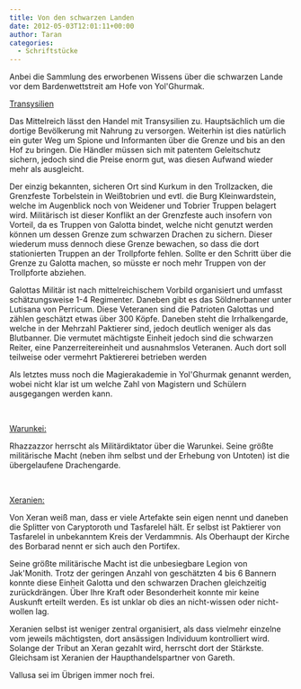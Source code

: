 ```yaml
---
title: Von den schwarzen Landen
date: 2012-05-03T12:01:11+00:00
author: Taran
categories:
  - Schriftstücke
---
```


Anbei die Sammlung des erworbenen Wissens über die schwarzen Lande vor dem Bardenwettstreit am Hofe von Yol'Ghurmak.<!--more-->

<span style="text-decoration: underline;">Transysilien</span>

Das Mittelreich lässt den Handel mit Transysilien zu. Hauptsächlich um die dortige Bevölkerung mit Nahrung zu versorgen. Weiterhin ist dies natürlich ein guter Weg um Spione und Informanten über die Grenze und bis an den Hof zu bringen. Die Händler müssen sich mit patentem Geleitschutz sichern, jedoch sind die Preise enorm gut, was diesen Aufwand wieder mehr als ausgleicht.

Der einzig bekannten, sicheren Ort sind Kurkum in den Trollzacken, die Grenzfeste Torbelstein in Weißtobrien und evtl. die Burg Kleinwardstein, welche im Augenblick noch von Weidener und Tobrier Truppen belagert wird. Militärisch ist dieser Konflikt an der Grenzfeste auch insofern von Vorteil, da es Truppen von Galotta bindet, welche nicht genutzt werden können um dessen Grenze zum schwarzen Drachen zu sichern. Dieser wiederum muss dennoch diese Grenze bewachen, so dass die dort stationierten Truppen an der Trollpforte fehlen. Sollte er den Schritt über die Grenze zu Galotta machen, so müsste er noch mehr Truppen von der Trollpforte abziehen.

Galottas Militär ist nach mittelreichischem Vorbild organisiert und umfasst schätzungsweise 1-4 Regimenter. Daneben gibt es das Söldnerbanner unter Lutisana von Perricum. Diese Veteranen sind die Patrioten Galottas und zählen geschätzt etwas über 300 Köpfe. Daneben steht die Irrhalkengarde, welche in der Mehrzahl Paktierer sind, jedoch deutlich weniger als das Blutbanner. Die vermutet mächtigste Einheit jedoch sind die schwarzen Reiter, eine Panzerreitereinheit und ausnahmslos Veteranen. Auch dort soll teilweise oder vermehrt Paktiererei betrieben werden

Als letztes muss noch die Magierakademie in Yol'Ghurmak genannt werden, wobei nicht klar ist um welche Zahl von Magistern und Schülern ausgegangen werden kann.

&nbsp;

<span style="text-decoration: underline;">Warunkei:</span>

Rhazzazzor herrscht als Militärdiktator über die Warunkei. Seine größte militärische Macht (neben ihm selbst und der Erhebung von Untoten) ist die übergelaufene Drachengarde.

&nbsp;

<span style="text-decoration: underline;">Xeranien:</span>

Von Xeran weiß man, dass er viele Artefakte sein eigen nennt und daneben die Splitter von Caryptoroth und Tasfarelel hält. Er selbst ist Paktierer von Tasfarelel in unbekanntem Kreis der Verdammnis. Als Oberhaupt der Kirche des Borbarad nennt er sich auch den Portifex.

Seine größte militärische Macht ist die unbesiegbare Legion von Jak'Monith. Trotz der geringen Anzahl von geschätzten 4 bis 6 Bannern konnte diese Einheit Galotta und den schwarzen Drachen gleichzeitig zurückdrängen. Über Ihre Kraft oder Besonderheit konnte mir keine Auskunft erteilt werden. Es ist unklar ob dies an nicht-wissen oder nicht-wollen lag.

Xeranien selbst ist weniger zentral organisiert, als dass vielmehr einzelne vom jeweils mächtigsten, dort ansässigen Individuum kontrolliert wird. Solange der Tribut an Xeran gezahlt wird, herrscht dort der Stärkste. Gleichsam ist Xeranien der Haupthandelspartner von Gareth.

Vallusa sei im Übrigen immer noch frei.
